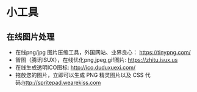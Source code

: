 # 小工具
## 在线图片处理

- 在线png/jpg 图片压缩工具，外国网站、业界良心： https://tinypng.com/ 
- 智图（腾讯ISUX），在线优化png,jpeg,gif图片:   https://zhitu.isux.us
- 在线生成透明ICO图标: http://ico.duduxuexi.com/
- 拖放您的图片，立即可以生成 PNG 精灵图片以及 CSS 代码:http://spritepad.wearekiss.com
